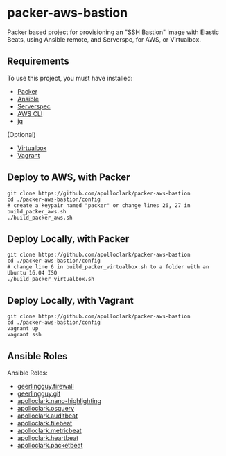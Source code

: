 # packer-aws-bastion

Packer based project for provisioning an "SSH Bastion" image with Elastic Beats,
using Ansible remote, and Serverspc, for AWS, or Virtualbox.

## Requirements

To use this project, you must have installed:
- [Packer](https://www.packer.io/downloads.html)
- [Ansible](http://docs.ansible.com/ansible/latest/intro_installation.html)
- [Serverspec](http://serverspec.org/)
- [AWS CLI](https://docs.aws.amazon.com/cli/latest/userguide/installing.html)
- [jq](https://stedolan.github.io/jq/)

(Optional)
- [Virtualbox](https://www.virtualbox.org/wiki/Downloads)
- [Vagrant](https://www.vagrantup.com/downloads.html)

## Deploy to AWS, with Packer
```shell
git clone https://github.com/apolloclark/packer-aws-bastion
cd ./packer-aws-bastion/config
# create a keypair named "packer" or change lines 26, 27 in build_packer_aws.sh
./build_packer_aws.sh
```

## Deploy Locally, with Packer
```shell
git clone https://github.com/apolloclark/packer-aws-bastion
cd ./packer-aws-bastion/config
# change line 6 in build_packer_virtualbox.sh to a folder with an Ubuntu 16.04 ISO
./build_packer_virtualbox.sh
```

## Deploy Locally, with Vagrant
```shell
git clone https://github.com/apolloclark/packer-aws-bastion
cd ./packer-aws-bastion/config
vagrant up
vagrant ssh
```

## Ansible Roles

Ansible Roles:
- [geerlingguy.firewall](https://github.com/geerlingguy/ansible-role-firewall)
- [geerlingguy.git](https://github.com/geerlingguy/ansible-role-git)
- [apolloclark.nano-highlighting](https://github.com/apolloclark/ansible-role-nano-highlighting)
- [apolloclark.osquery](https://github.com/apolloclark/ansible-role-osquery)
- [apolloclark.auditbeat](https://github.com/apolloclark/ansible-role-auditbeat)
- [apolloclark.filebeat](https://github.com/apolloclark/ansible-role-filebeat)
- [apolloclark.metricbeat](https://github.com/apolloclark/ansible-role-metricbeat)
- [apolloclark.heartbeat](https://github.com/apolloclark/ansible-role-heartbeat)
- [apolloclark.packetbeat](https://github.com/apolloclark/ansible-role-packetbeat)
